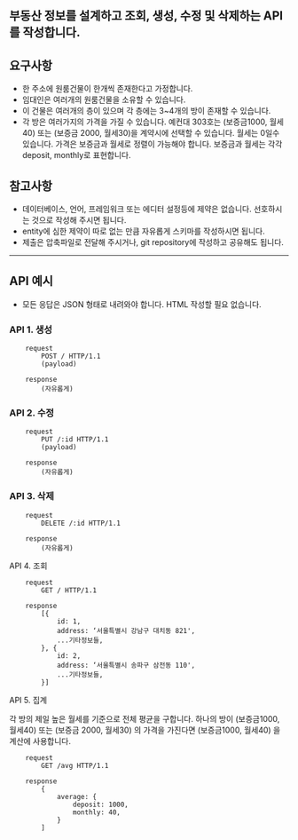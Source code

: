 ## 부동산 정보를 설계하고 조회, 생성, 수정 및 삭제하는 API를 작성합니다.

## 요구사항

- 한 주소에 원룸건물이 한개씩 존재한다고 가정합니다.
- 임대인은 여러개의 원룸건물을 소유할 수 있습니다.
- 이 건물은 여러개의 층이 있으며 각 층에는 3~4개의 방이 존재할 수 있습니다.
- 각 방은 여러가지의 가격을 가질 수 있습니다. 예컨대 303호는 (보증금1000, 월세40) 또는 (보증금 2000, 월세30)을 계약시에 선택할 수 있습니다. 월세는 0일수 있습니다. 가격은 보증금과 월세로 정렬이 가능해야 합니다. 보증금과 월세는 각각 deposit, monthly로 표현합니다.


## 참고사항
- 데이터베이스, 언어, 프레임워크 또는 에디터 설정등에 제약은 없습니다. 선호하시는 것으로 작성해 주시면 됩니다.
- entity에 심한 제약이 따로 없는 만큼 자유롭게 스키마를 작성하시면 됩니다.
- 제출은 압축파일로 전달해 주시거나, git repository에 작성하고 공유해도 됩니다.

---

## API 예시

- 모든 응답은 JSON 형태로 내려와야 합니다. HTML 작성할 필요 없습니다.

### API 1. 생성
```
    request
        POST / HTTP/1.1
        (payload)

    response
        (자유롭게)
```

### API 2. 수정
```
    request
        PUT /:id HTTP/1.1
        (payload)

    response
        (자유롭게)
```

### API 3. 삭제
```
    request
        DELETE /:id HTTP/1.1

    response
        (자유롭게)
```

API 4. 조회
```
    request
        GET / HTTP/1.1

    response 
        [{
            id: 1,
            address: ‘서울특별시 강남구 대치동 821',
            ...기타정보들,
        }, {
            id: 2,
            address: ‘서울특별시 송파구 삼전동 110',
            ...기타정보들,
        }]
```

API 5. 집계

각 방의 제일 높은 월세를 기준으로 전체 평균을 구합니다. 하나의 방이 (보증금1000, 월세40) 또는 (보증금 2000, 월세30) 의 가격을 가진다면 (보증금1000, 월세40) 을 계산에 사용합니다.
```
    request
        GET /avg HTTP/1.1

    response 
        {
            average: {
                deposit: 1000,
                monthly: 40,
            }
        ]
```
